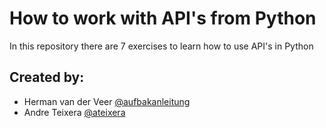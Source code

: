# How to work with API's from Python
In this repository there are 7 exercises to learn how to use API's in Python

## Created by:
* Herman van der Veer [@aufbakanleitung](https://github.com/aufbakanleitung)
* Andre Teixera [@ateixera](https://github.com/ateixeira) 
